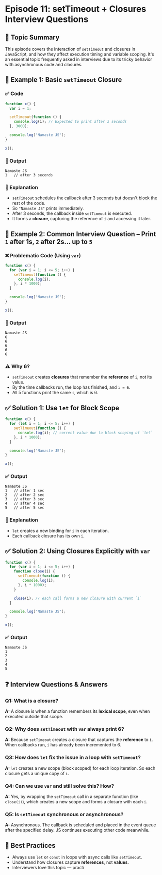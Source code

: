 # Episode 11: setTimeout + Closures Interview Questions

## 🧠 Topic Summary

This episode covers the interaction of `setTimeout` and closures in JavaScript, and how they affect execution timing and variable scoping. It's an essential topic frequently asked in interviews due to its tricky behavior with asynchronous code and closures.

## 🧪 Example 1: Basic `setTimeout` Closure

### ✅ Code

```js
function x() {
  var i = 1;

  setTimeout(function () {
    console.log(i); // Expected to print after 3 seconds
  }, 3000);

  console.log("Namaste JS");
}

x();
```

### 🧾 Output

```
Namaste JS
1   // after 3 seconds
```

### 🧠 Explanation

- `setTimeout` schedules the callback after 3 seconds but doesn't block the rest of the code.
- So `"Namaste JS"` prints immediately.
- After 3 seconds, the callback inside `setTimeout` is executed.
- It forms a **closure**, capturing the reference of `i` and accessing it later.

## 🤯 Example 2: Common Interview Question – Print `1` after 1s, `2` after 2s… up to `5`

### ❌ Problematic Code (Using `var`)

```js
function x() {
  for (var i = 1; i <= 5; i++) {
    setTimeout(function () {
      console.log(i);
    }, i * 1000);
  }

  console.log("Namaste JS");
}

x();
```

### 🧾 Output

```
Namaste JS
6
6
6
6
6
```

### ⚠️ Why 6?

- `setTimeout` creates **closures** that remember the **reference** of `i`, not its value.
- By the time callbacks run, the loop has finished, and `i = 6`.
- All 5 functions print the same `i`, which is 6.

## ✅ Solution 1: Use `let` for Block Scope

```js
function x() {
  for (let i = 1; i <= 5; i++) {
    setTimeout(function () {
      console.log(i); // correct value due to block scoping of `let`
    }, i * 1000);
  }

  console.log("Namaste JS");
}

x();
```

### ✅ Output

```
Namaste JS
1   // after 1 sec
2   // after 2 sec
3   // after 3 sec
4   // after 4 sec
5   // after 5 sec
```

### 🧠 Explanation

- `let` creates a new binding for `i` in each iteration.
- Each callback closure has its own `i`.

## ✅ Solution 2: Using Closures Explicitly with `var`

```js
function x() {
  for (var i = 1; i <= 5; i++) {
    function close(i) {
      setTimeout(function () {
        console.log(i);
      }, i * 1000);
    }

    close(i); // each call forms a new closure with current `i`
  }

  console.log("Namaste JS");
}

x();
```

### ✅ Output

```
Namaste JS
1
2
3
4
5
```

## ❓ Interview Questions & Answers

### Q1: What is a closure?

**A:** A closure is when a function remembers its **lexical scope**, even when executed outside that scope.

### Q2: Why does `setTimeout` with `var` always print 6?

**A:** Because `setTimeout` creates a closure that captures the **reference** to `i`. When callbacks run, `i` has already been incremented to 6.

### Q3: How does `let` fix the issue in a loop with `setTimeout`?

**A:** `let` creates a new scope (block scoped) for each loop iteration. So each closure gets a unique copy of `i`.

### Q4: Can we use `var` and still solve this? How?

**A:** Yes, by wrapping the `setTimeout` call in a separate function (like `close(i)`), which creates a new scope and forms a closure with each `i`.

### Q5: Is `setTimeout` synchronous or asynchronous?

**A:** Asynchronous. The callback is scheduled and placed in the event queue after the specified delay. JS continues executing other code meanwhile.

## 🧼 Best Practices

- Always use `let` or `const` in loops with async calls like `setTimeout`.
- Understand how closures capture **references**, not **values**.
- Interviewers love this topic — practi